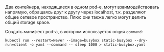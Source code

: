 Два контейнера, находящиеся в одном pod-е, могут взаимодействовать напрямую, обращаясь друг к другу через localhost, т.к. разделяют общее сетевое пространство. Плюс они также легко могут делить общий storage space.

Создать манифест pod-а, в котором используется опция `command`:

`kubectl run --restart=Never --image=busybox static-busybox --dry-run=client -o yaml --command -- sleep 1000 > static-busybox.yaml`
